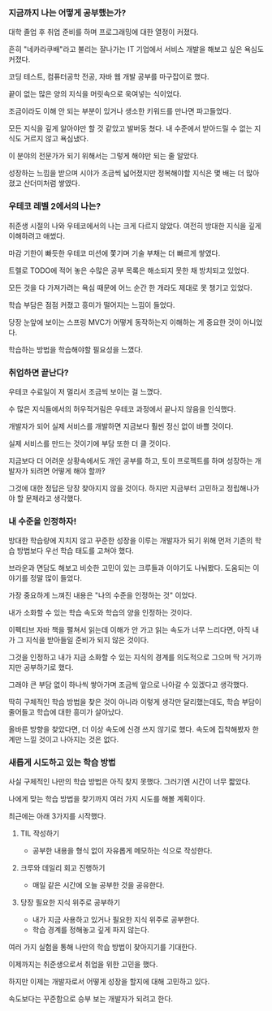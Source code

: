 ### 지금까지 나는 어떻게 공부했는가?

대학 졸업 후 취업 준비를 하며 프로그래밍에 대한 열정이 커졌다.

흔히 "네카라쿠배"라고 불리는 잘나가는 IT 기업에서 서비스 개발을 해보고 싶은 욕심도 커졌다.

코딩 테스트, 컴퓨터공학 전공, 자바 웹 개발 공부를 마구잡이로 했다.

끝이 없는 많은 양의 지식을 머릿속으로 욱여넣는 식이었다. 

조금이라도 이해 안 되는 부분이 있거나 생소한 키워드를 만나면 파고들었다. 

모든 지식을 깊게 알아야만 할 것 같았고 발버둥 쳤다. 내 수준에서 받아드릴 수 없는 지식도 거르지 않고 욕심냈다.

이 분야의 전문가가 되기 위해서는 그렇게 해야만 되는 줄 알았다.

성장하는 느낌을 받으며 시야가 조금씩 넓어졌지만 정복해야할 지식은 몇 배는 더 많아졌고 산더미처럼 쌓였다.



### 우테코 레벨 2에서의 나는? 

취준생 시절의 나와 우테코에서의 나는 크게 다르지 않았다. 여전히 방대한 지식을 깊게 이해하려고 애썼다.

마감 기한이 빠듯한 우테코 미션에 쫓기며 기술 부채는 더 빠르게 쌓였다.

트렐로 TODO에 적어 놓은 수많은 공부 목록은 해소되지 못한 채 방치되고 있었다. 

모든 것을 다 가져가려는 욕심 때문에 어느 순간 한 개라도 제대로 못 챙기고 있었다.

학습 부담은 점점 커졌고 흥미가 떨어지는 느낌이 들었다.

당장 눈앞에 보이는 스프링 MVC가 어떻게 동작하는지 이해하는 게 중요한 것이 아니었다.

학습하는 방법을 학습해야할 필요성을 느꼈다.



### 취업하면 끝난다?

우테코 수료일이 저 멀리서 조금씩 보이는 걸 느꼈다.

수 많은 지식들에서의 허우적거림은 우테코 과정에서 끝나지 않음을 인식했다.

개발자가 되어 실제 서비스를 개발하면 지금보다 훨씬 정신 없이 바쁠 것이다.

실제 서비스를 만드는 것이기에 부담 또한 더 클 것이다.

지금보다 더 어려운 상황속에서도 개인 공부를 하고, 토이 프로젝트를 하며 성장하는 개발자가 되려면 어떻게 해야 할까?

그것에 대한 정답은 당장 찾아지지 않을 것이다. 하지만 지금부터 고민하고 정립해나가야 할 문제라고 생각했다.



### 내 수준을 인정하자!

방대한 학습량에 지치지 않고 꾸준한 성장을 이루는 개발자가 되기 위해 먼저 기존의 학습 방법보다 우선 학습 태도를 고쳐야 했다.

브라운과 면담도 해보고 비슷한 고민이 있는 크루들과 이야기도 나눠봤다. 도움되는 이야기를 정말 많이 들었다.

가장 중요하게 느껴진 내용은 "나의 수준을 인정하는 것" 이었다.

내가 소화할 수 있는 학습 속도와 학습의 양을 인정하는 것이다. 

이펙티브 자바 책을 펼쳐서 읽는데 이해가 안 가고 읽는 속도가 너무 느리다면, 아직 내가 그 지식을 받아들일 준비가 되지 않은 것이다.

그것을 인정하고 내가 지금 소화할 수 있는 지식의 경계를 의도적으로 그으며 딱 거기까지만 공부하기로 했다. 

그래야 큰 부담 없이 하나씩 쌓아가며 조금씩 앞으로 나아갈 수 있겠다고 생각했다.

딱히 구체적인 학습 방법을 찾은 것이 아니라 이렇게 생각만 달리했는데도, 학습 부담이 줄어들고 학습에 대한 흥미가 살아났다.

올바른 방향을 찾았다면, 더 이상 속도에 신경 쓰지 않기로 했다. 속도에 집착해봤자 한계만 느낄 것이고 나아지는 것은 없다.



### 새롭게 시도하고 있는 학습 방법

사실 구체적인 나만의 학습 방법은 아직 찾지 못했다. 그러기엔 시간이 너무 짧았다.

나에게 맞는 학습 방법을 찾기까지 여러 가지 시도를 해볼 계획이다.

최근에는 아래 3가지를 시작했다.


1. TIL 작성하기
   - 공부한 내용을 형식 없이 자유롭게 메모하는 식으로 작성한다.
2. 크루와 데일리 회고 진행하기
   - 매일 같은 시간에 오늘 공부한 것을 공유한다. 

3. 당장 필요한 지식 위주로 공부하기 
   - 내가 지금 사용하고 있거나 필요한 지식 위주로 공부한다.
   - 학습 경계를 정해놓고 깊게 파지 않는다.

     
여러 가지 실험을 통해 나만의 학습 방법이 찾아지기를 기대한다. 

이제까지는 취준생으로서 취업을 위한 고민을 했다.

하지만 이제는 개발자로서 어떻게 성장을 할지에 대해 고민하고 있다. 

속도보다는 꾸준함으로 승부 보는 개발자가 되려고 한다.















 





